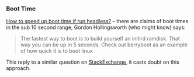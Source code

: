 
### Boot Time

[How to speed up boot time if run headless?](https://www.raspberrypi.org/forums/viewtopic.php?f=29&t=25777&sid=d081bc4d053c45818371c51b44ea8cad) – there are claims of boot times in the sub 10 second range, Gordon Hollingsworth (who might know) says:

>The fastest way to boot is to build yourself an initird ramdisk. That way you can be up in 5 seconds. Check out berryboot as an example of how quick it is to boot linux

This reply to a similar question on [StackExchange](https://raspberrypi.stackexchange.com/questions/26868/use-initrd-to-fastest-boot-time), it casts doubt on this approach.
